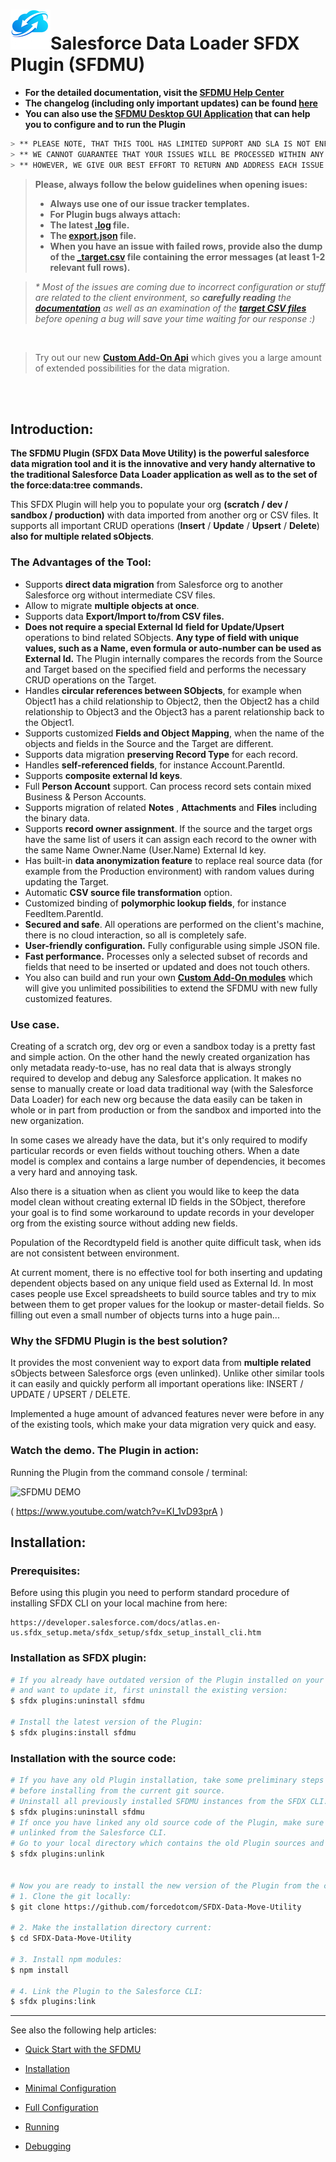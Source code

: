 # ![SFDMU](src/images/logo.png)Salesforce Data Loader SFDX Plugin (SFDMU)

- **For the detailed documentation, visit the [SFDMU Help Center](https://help.sfdmu.com)**
- **The changelog (including only important updates) can be found [here](https://help.sfdmu.com/full-documentation/additional-information/changelog)**
- **You can also use the [SFDMU Desktop GUI Application](https://github.com/forcedotcom/SFDX-Data-Move-Utility-Desktop-App) that can help you to configure and to run the Plugin**

```bash
> ** PLEASE NOTE, THAT THIS TOOL HAS LIMITED SUPPORT AND SLA IS NOT ENFORCED AS SUPPORT TO ISSUES RAISED. **
> ** WE CANNOT GUARANTEE THAT YOUR ISSUES WILL BE PROCESSED WITHIN ANY TIME FRAME AND SOMETIMES IT CAN TAKE A LONG TIME. **
> ** HOWEVER, WE GIVE OUR BEST EFFORT TO RETURN AND ADDRESS EACH ISSUE AS POSSIBLE. **
```



> **Please, always follow the below guidelines when opening isues:**
> - **Always use one of our issue tracker templates.**
> - **For Plugin bugs always attach:**
>  - **The latest [.log](https://help.sfdmu.com/full-documentation/reports/the-execution-log) file.**
>  - **The [export.json](https://help.sfdmu.com/plugin-basics/basic-usage/minimal-configuration) file.**
>  - **When you have an issue with failed rows, provide also the dump of the [\_target.csv](https://help.sfdmu.com/full-documentation/reports/the-target-csv-files) file containing the error messages (at least 1-2 relevant full rows).**



> *\* Most of the issues are coming due to incorrect configuration or stuff are related to the client environment,*
> *so **carefully reading** the **[documentation](https://help.sfdmu.com/quick-start)** as well as an examination of the **[target CSV files](https://help.sfdmu.com/full-documentation/reports/the-target-csv-files)** before opening a bug will save your time waiting for our response :)*

<br />

>Try out our new  [**Custom Add-On Api**](https:/help.sfdmu.com/full-documentation/add-on-api/custom-sfdmu-add-on-api) which gives you a large amount of extended possibilities for the data migration.

<br />
<br />

## Introduction:

**The SFDMU Plugin (SFDX Data Move Utility) is the powerful salesforce data migration tool and it is the innovative and very handy alternative to the traditional Salesforce Data Loader application as well as to the set of the force:data:tree commands.** 

This SFDX Plugin will help you to populate your org **(scratch / dev / sandbox / production)** with data imported from another org or CSV files. It supports all important CRUD operations (**Insert** / **Update** / **Upsert** / **Delete**)  **also for multiple related sObjects**.



### The Advantages of the Tool:

- Supports **direct data migration** from Salesforce org to another Salesforce org without intermediate CSV files.
- Allow to migrate **multiple objects at once**.
- Supports data **Export/Import  to/from  CSV files.**
- **Does not require a special External Id** **field for Update/Upsert** operations to bind related SObjects. **Any type of field with unique values, such as a Name, even formula or auto-number can be used as External Id.** The Plugin internally compares the records from the Source and Target based on the specified field and performs the necessary CRUD operations on the Target.
- Handles **circular references between SObjects**, for example when Object1 has a child relationship to Object2, then the Object2 has a child relationship to Object3 and the Object3 has a parent relationship back to the Object1.
- Supports customized **Fields and Object Mapping**, when the name of the objects and fields in the Source and the Target are different.
- Supports data migration **preserving Record Type** for each record.
- Handles **self-referenced fields**, for instance  Account.ParentId. 
- Supports **composite external Id keys**. 
- Full **Person Account** support. Can process record sets contain mixed Business & Person Accounts.
- Supports migration of related **Notes** , **Attachments**  and **Files**  including the binary data.
- Supports **record owner assignment**. If the source and the target orgs have the same list of users it can assign each record to the owner with the same Name Owner.Name (User.Name) External Id key.
- Has built-in  **data anonymization feature**  to replace real source data (for example from  the Production environment)  with random values during updating the Target.
- Automatic **CSV source file transformation** option. 
- Customized binding of **polymorphic lookup fields**, for instance FeedItem.ParentId.
- **Secured and safe**. All operations are performed on the client's machine, there is no cloud interaction, so all is completely safe.
- **User-friendly configuration.**  Fully configurable using simple JSON file.
- **Fast performance.** Processes only a selected subset of records and fields that need to be inserted or updated and does not touch others.
-  You also can build and run your own [**Custom Add-On modules**](https:/help.sfdmu.com/full-documentation/add-on-api/custom-sfdmu-add-on-api) which will give you unlimited possibilities to extend the SFDMU with new fully customized features.


### Use case.

Creating of a scratch org, dev org or even a sandbox today is a pretty fast and simple action. On the other hand the newly created organization has only metadata ready-to-use, has no real data that is always strongly required to develop and debug any Salesforce application. It makes no sense to manually create or load data traditional way (with the Salesforce Data Loader) for each new org because the data easily can be taken in whole or in part from  production or from the sandbox and imported into the new organization. 

In some cases we already have the data, but it's only required to modify particular records or even fields without touching others. When a date model is complex and contains a large number of dependencies, it becomes a very hard and annoying task. 

Also there is a situation when as client you would like to keep the data model clean without creating external ID fields in the SObject, therefore your goal is to find some workaround to update records in your developer org from the existing source without adding new fields. 

Population of the RecordtypeId field is another quite difficult task, when ids are not consistent between environment.

At current moment, there is no effective tool for both inserting and updating dependent objects based on any unique field used as External Id.  In most cases people use Excel spreadsheets to build source tables and try to mix between them to get proper values for the lookup or master-detail fields. So filling out even a small number of objects turns into a huge pain...



###  Why the SFDMU Plugin is the best solution?

It provides the most convenient way to export data from **multiple related** sObjects between Salesforce orgs (even unlinked).  Unlike other similar tools it can easily and quickly perform all important operations like: INSERT / UPDATE / UPSERT / DELETE.

Implemented a huge amount of advanced features never were before in any of the existing tools, which make your data migration very quick and easy.




### Watch the demo. The Plugin in action:

Running the Plugin from the command console / terminal:

![SFDMU DEMO](https://img.youtube.com/vi/KI_1vD93prA/hqdefault.jpg)

( https://www.youtube.com/watch?v=KI_1vD93prA )





## Installation:


### Prerequisites:

Before using this plugin you need to perform standard procedure of installing SFDX CLI on your local machine from  here:

```
https://developer.salesforce.com/docs/atlas.en-us.sfdx_setup.meta/sfdx_setup/sfdx_setup_install_cli.htm
```



### Installation as SFDX plugin:

```bash
# If you already have outdated version of the Plugin installed on your local machine
# and want to update it, first uninstall the existing version:
$ sfdx plugins:uninstall sfdmu

# Install the latest version of the Plugin:
$ sfdx plugins:install sfdmu
```



### Installation with the source code:

```bash
# If you have any old Plugin installation, take some preliminary steps 
# before installing from the current git source.
# Uninstall all previously installed SFDMU instances from the SFDX CLI.
$ sfdx plugins:uninstall sfdmu
# If once you have linked any old source code of the Plugin, make sure that it is already
# unlinked from the Salesforce CLI. 
# Go to your local directory which contains the old Plugin sources and type:
$ sfdx plugins:unlink


# Now you are ready to install the new version of the Plugin from the current repository.
# 1. Clone the git locally: 
$ git clone https://github.com/forcedotcom/SFDX-Data-Move-Utility

# 2. Make the installation directory current:
$ cd SFDX-Data-Move-Utility

# 3. Install npm modules: 
$ npm install

# 4. Link the Plugin to the Salesforce CLI: 
$ sfdx plugins:link
```






----

See also the following help articles:


- [Quick Start with the SFDMU](https://help.sfdmu.com/quick-start)

- [Installation](https://help.sfdmu.com/plugin-basics/basic-usage/installation)

- [Minimal Configuration](https://help.sfdmu.com/plugin-basics/basic-usage/minimal-configuration)

- [Full Configuration](https://help.sfdmu.com/full-documentation/configuration-and-running/full-exportjson-format)

- [Running](https://help.sfdmu.com/plugin-basics/basic-usage/running)

- [Debugging](https://help.sfdmu.com/plugin-basics/basic-usage/debugging)
